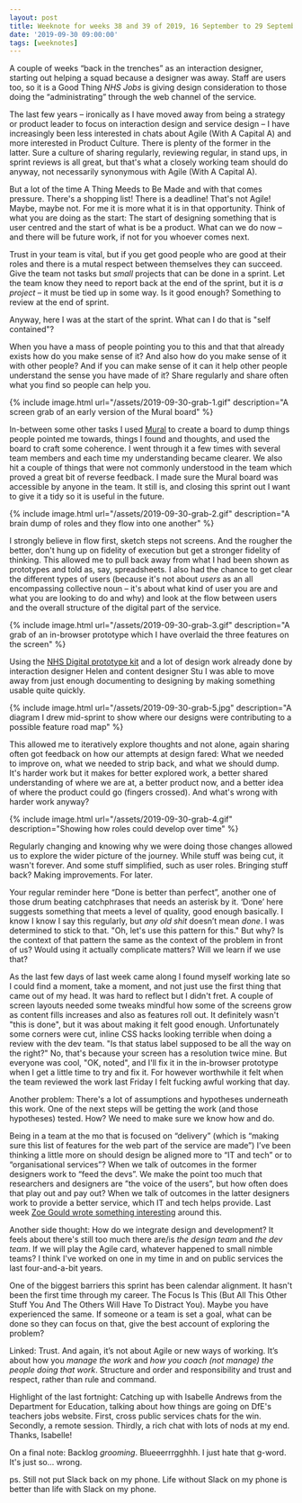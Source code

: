 ```yaml
---
layout: post
title: Weeknote for weeks 38 and 39 of 2019, 16 September to 29 September
date: '2019-09-30 09:00:00'
tags: [weeknotes]
---
```

A couple of weeks “back in the trenches” as an interaction designer, starting out helping a squad because a designer was away. Staff are users too, so it is a Good Thing *NHS Jobs* is giving design consideration to those doing the “administrating” through the web channel of the service.

The last few years – ironically as I have moved away from being a strategy or product leader to focus on interaction design and service design – I have increasingly been less interested in chats about Agile (With A Capital A) and more interested in Product Culture. There is plenty of the former in the latter. Sure a culture of sharing regularly, reviewing regular, in stand ups, in sprint reviews is all great, but that's what a closely working team should do anyway, not necessarily synonymous with Agile (With A Capital A).

But a lot of the time A Thing Meeds to Be Made and with that comes pressure. There's a shopping list! There is a deadline! That's not Agile! Maybe, maybe not. For me it is more what it is in that opportunity. Think of what you are doing as the start: The start of designing something that is user centred and the start of what is be a product. What can we do now – and there will be future work, if not for you whoever comes next.

Trust in your team is vital, but if you get good people who are good at their roles and there is a mutal respect between themselves they can succeed. Give the team not tasks but *small* projects that can be done in a sprint. Let the team know they need to report back at the end of the sprint, but it is _a project_ – it must be tied up in some way. Is it good enough? Something to review at the end of sprint.

Anyway, here I was at the start of the sprint. What can I do that is "self contained"?

When you have a mass of people pointing you to this and that that already exists how do you make sense of it? And also how do you make sense of it with other people? And if you can make sense of it can it help other people understand the sense you have made of it? Share regularly and share often what you find so people can help you.

{% include image.html url="/assets/2019-09-30-grab-1.gif" description="A screen grab of an early version of the Mural board" %}

In-between some other tasks I used [Mural](https://mural.co) to create a board to dump things people pointed me towards, things I found and thoughts, and used the board to craft some coherence. I went through it a few times with several team members and each time my understanding became clearer. We also hit a couple of things that were not commonly understood in the team which proved a great bit of reverse feedback. I made sure the Mural board was accessible by anyone in the team. It still is, and closing this sprint out I want to give it a tidy so it is useful in the future.

{% include image.html url="/assets/2019-09-30-grab-2.gif" description="A brain dump of roles and they flow into one another" %}

I strongly believe in flow first, sketch steps not screens. And the rougher the better, don't hung up on fidelity of execution but get a stronger fidelity of thinking. This allowed me to pull back away from what I had been shown as prototypes and told as, say, spreadsheets. I also had the chance to get clear the different types of users (because it's not about _users_ as an all encompassing collective noun – it's about what kind of user you are and what you are looking to do and why) and look at the flow between users and the overall structure of the digital part of the service.

{% include image.html url="/assets/2019-09-30-grab-3.gif" description="A grab of an in-browser prototype which I have overlaid the three features on the screen" %}

Using the [NHS Digital prototype kit](https://beta.nhs.uk/service-manual/prototyping-tools) and a lot of design work already done by interaction designer Helen and content designer Stu I was able to move away from just enough documenting to designing by making something usable quite quickly.

{% include image.html url="/assets/2019-09-30-grab-5.jpg" description="A diagram I drew mid-sprint to show where our designs were contributing to a possible feature road map" %}

This allowed me to iteratively explore thoughts and not alone, again sharing often got feedback on how our attempts at design fared: What we needed to improve on, what we needed to strip back, and what we should dump. It's harder work but it makes for better explored work, a better shared understanding of where we are at, a better product now, and a better idea of where the product could go (fingers crossed). And what's wrong with harder work anyway?

{% include image.html url="/assets/2019-09-30-grab-4.gif" description="Showing how roles could develop over time" %}

Regularly changing and knowing why we were doing those changes allowed us to explore the wider picture of the journey. While stuff was being cut, it wasn't forever. And some stuff simplified, such as user roles. Bringing stuff back? Making improvements. For later.

Your regular reminder here “Done is better than perfect”, another one of those drum beating catchphrases that needs an asterisk by it. ‘Done’ here suggests something that meets a level of quality, good enough basically. I know I know I say this regularly, but *any old shit* doesn’t mean *done*. I was determined to stick to that. "Oh, let's use this pattern for this." But why? Is the context of that pattern the same as the context of the problem in front of us? Would using it actually complicate matters? Will we learn if we use that?

As the last few days of last week came along I found myself working late so I could find a moment, take a moment, and not just use the first thing that came out of my head. It was hard to reflect but I didn't fret. A couple of screen layouts needed some tweaks mindful how some of the screens grow as content fills increases and also as features roll out. It definitely wasn't "this is done", but it was about making it felt good enough. Unfortunately some corners were cut, inline CSS hacks looking terrible when doing a review with the dev team. "Is that status label supposed to be all the way on the right?" No, that's because your screen has a resolution twice mine. But everyone was cool, "OK, noted", and I'll fix it in the in-browser prototype when I get a little time to try and fix it. For however worthwhile it felt when the team reviewed the work last Friday I felt fucking awful working that day.

Another problem: There's a lot of assumptions and hypotheses underneath this work. One of the next steps will be getting the work (and those hypotheses) tested. How? We need to make sure we know how and do.

Being in a team at the mo that is focused on “delivery” (which is “making sure this list of features for the web part of the service are made”) I’ve been thinking a little more on should design be aligned more to “IT and tech” or to “organisational services”? When we talk of outcomes in the former designers work to “feed the devs”. We make the point too much that researchers and designers are ”the voice of the users”, but how often does that play out and pay out? When we talk of outcomes in the latter designers work to provide a better service, which IT and tech helps provide. Last week [Zoe Gould wrote something interesting](https://www.zoeonthego.org/2019/09/25/thomas-cook-and-how-not-to-go-digital/) around this.

Another side thought: How do we integrate design and development? It feels about there's still too much there are/is _the design team_ and _the dev team_. If we will play the Agile card, whatever happened to small nimble teams? I think I've worked on one in my time in and on public services the last four-and-a-bit years.

One of the biggest barriers this sprint has been calendar alignment. It hasn't been the first time through my career. The Focus Is This (But All This Other Stuff You And The Others Will Have To Distract You). Maybe you have experienced the same. If someone or a team is set a goal, what can be done so they can focus on that, give the best account of exploring the problem?

Linked: Trust. And again, it’s not about Agile or new ways of working. It’s about how you _manage the work_ and _how you coach (not manage) the people doing that work_. Structure and order and responsibility and trust and respect, rather than rule and command.

Highlight of the last fortnight: Catching up with Isabelle Andrews from the Department for Education, talking about how things are going on DfE's teachers jobs website. First, cross public services chats for the win. Secondly, a remote session. Thirdly, a rich chat with lots of nods at my end. Thanks, Isabelle!

On a final note: Backlog _grooming_. Blueeerrrgghhh. I just hate that g-word. It's just so... wrong.

ps. Still not put Slack back on my phone. Life without Slack on my phone is better than life with Slack on my phone.
